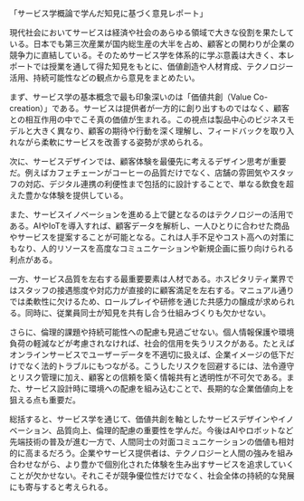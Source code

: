 「サービス学概論で学んだ知見に基づく意見レポート」

現代社会においてサービスは経済や社会のあらゆる領域で大きな役割を果たしている。日本でも第三次産業が国内総生産の大半を占め、顧客との関わりが企業の競争力に直結している。そのためサービス学を体系的に学ぶ意義は大きく、本レポートでは授業を通して得た知見をもとに、価値創造や人材育成、テクノロジー活用、持続可能性などの観点から意見をまとめたい。

まず、サービス学の基本概念で最も印象深いのは「価値共創（Value Co-creation）」である。サービスは提供者が一方的に創り出すものではなく、顧客との相互作用の中でこそ真の価値が生まれる。この視点は製品中心のビジネスモデルと大きく異なり、顧客の期待や行動を深く理解し、フィードバックを取り入れながら柔軟にサービスを改善する姿勢が求められる。

次に、サービスデザインでは、顧客体験を最優先に考えるデザイン思考が重要だ。例えばカフェチェーンがコーヒーの品質だけでなく、店舗の雰囲気やスタッフの対応、デジタル連携の利便性まで包括的に設計することで、単なる飲食を超えた豊かな体験を提供している。

また、サービスイノベーションを進める上で鍵となるのはテクノロジーの活用である。AIやIoTを導入すれば、顧客データを解析し、一人ひとりに合わせた商品やサービスを提案することが可能となる。これは人手不足やコスト高への対策にもなり、人的リソースを高度なコミュニケーションや新規企画に振り向けられる利点がある。

一方、サービス品質を左右する最重要要素は人材である。ホスピタリティ業界ではスタッフの接遇態度や対応力が直接的に顧客満足を左右する。マニュアル通りでは柔軟性に欠けるため、ロールプレイや研修を通じた共感力の醸成が求められる。同時に、従業員同士が知見を共有し合う仕組みづくりも欠かせない。

さらに、倫理的課題や持続可能性への配慮も見過ごせない。個人情報保護や環境負荷の軽減などが考慮されなければ、社会的信用を失うリスクがある。たとえばオンラインサービスでユーザーデータを不適切に扱えば、企業イメージの低下だけでなく法的トラブルにもつながる。こうしたリスクを回避するには、法令遵守とリスク管理に加え、顧客との信頼を築く情報共有と透明性が不可欠である。また、サービス設計時に環境への配慮を組み込むことで、長期的な企業価値向上を狙える点も重要だ。

総括すると、サービス学を通じて、価値共創を軸としたサービスデザインやイノベーション、品質向上、倫理的配慮の重要性を学んだ。今後はAIやロボットなど先端技術の普及が進む一方で、人間同士の対面コミュニケーションの価値も相対的に高まるだろう。企業やサービス提供者は、テクノロジーと人間の強みを組み合わせながら、より豊かで個別化された体験を生み出すサービスを追求していくことが欠かせない。それこそが競争優位性だけでなく、社会全体の持続的な発展にも寄与すると考えられる。